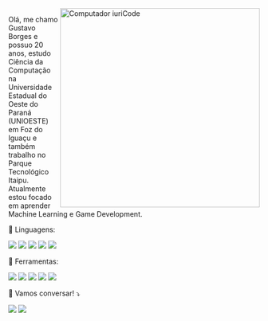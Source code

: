 <img src="https://raw.githubusercontent.com/MicaelliMedeiros/micaellimedeiros/master/image/computer-illustration.png" min-width="400px" max-width="400px" width="400px" align="right" alt="Computador iuriCode">

<p align="left"> 
Olá, me chamo Gustavo Borges e possuo 20 anos, estudo Ciência da Computação na Universidade Estadual do Oeste do Paraná (UNIOESTE) em Foz do Iguaçu e também trabalho no Parque Tecnológico Itaipu. Atualmente estou focado em aprender Machine Learning e Game Development.

<p align="left">
  🦄 Linguagens:
</p>

<p align="left">
<img src="https://img.shields.io/badge/Python-3776AB?style=for-the-badge&logo=python&logoColor=white"/> <img src="https://img.shields.io/badge/JavaScript-F7DF1E?style=for-the-badge&logo=javascript&logoColor=black"/> <img src="https://img.shields.io/badge/TypeScript-007ACC?style=for-the-badge&logo=typescript&logoColor=white"/> <img src="https://img.shields.io/badge/C-00599C?style=for-the-badge&logo=c&logoColor=white"/> <img src="https://img.shields.io/badge/C%23-239120?style=for-the-badge&logo=c-sharp&logoColor=white"/>     
</p>

<p align="left">
  💼 Ferramentas:
</p>

<p align="left">
<img src="https://img.shields.io/badge/React-20232A?style=for-the-badge&logo=react&logoColor=61DAFB"/> <img src="https://img.shields.io/badge/Node.js-43853D?style=for-the-badge&logo=node.js&logoColor=white"/> <img src="https://img.shields.io/badge/Unity-100000?style=for-the-badge&logo=unity&logoColor=white"/> <img src="https://img.shields.io/badge/Google_Cloud-4285F4?style=for-the-badge&logo=google-cloud&logoColor=white"/> <img src="https://img.shields.io/badge/Amazon_AWS-232F3E?style=for-the-badge&logo=amazon-aws&logoColor=white"/>     
</p>

<p align="left">
  💌 Vamos conversar! ⤵️
</p>

<p align="left">
  
  <a href="https://www.linkedin.com/in/gustavo-juliano-borges-b31b22209" alt="Linkedin">
  <img src="https://img.shields.io/badge/-Linkedin-0e76a8?style=flat-square&logo=Linkedin&logoColor=white&https://www.linkedin.com/in/gustavo-juliano-borges-b31b22209" /></a>

  <a href="https://api.whatsapp.com/send?phone=5519971618090" alt="WhatsApp">
  <img src="https://img.shields.io/badge/-WhatsApp-25d366?style=flat-square&labelColor=25d366&logo=whatsapp&logoColor=white&link=https://api.whatsapp.com/send?phone=5519971618090"/></a>

</p>
